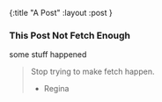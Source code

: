 {:title "A Post"
 :layout :post
}

### This Post Not Fetch Enough

some stuff happened

> Stop trying to make fetch happen.
>- Regina
